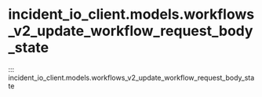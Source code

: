 # incident_io_client.models.workflows_v2_update_workflow_request_body_state

::: incident_io_client.models.workflows_v2_update_workflow_request_body_state
